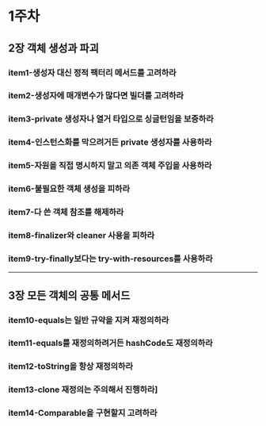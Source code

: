 # 1주차

## 2장 객체 생성과 파괴
### item1-생성자 대신 정적 팩터리 메서드를 고려하라
### item2-생성자에 매개변수가 많다면 빌더를 고려하라
### item3-private 생성자나 열거 타입으로 싱글턴임을 보증하라
### item4-인스턴스화를 막으려거든 private 생성자를 사용하라
### item5-자원을 직접 명시하지 말고 의존 객체 주입을 사용하라
### item6-불필요한 객체 생성을 피하라
### item7-다 쓴 객체 참조를 해제하라
### item8-finalizer와 cleaner 사용을 피하라
### item9-try-finally보다는 try-with-resources를 사용하라

---

## 3장 모든 객체의 공통 메서드

### item10-equals는 일반 규약을 지켜 재정의하라
### item11-equals를 재정의하려거든 hashCode도 재정의하라
### item12-toString을 항상 재정의하라
### item13-clone 재정의는 주의해서 진행하라]
### item14-Comparable을 구현할지 고려하라
